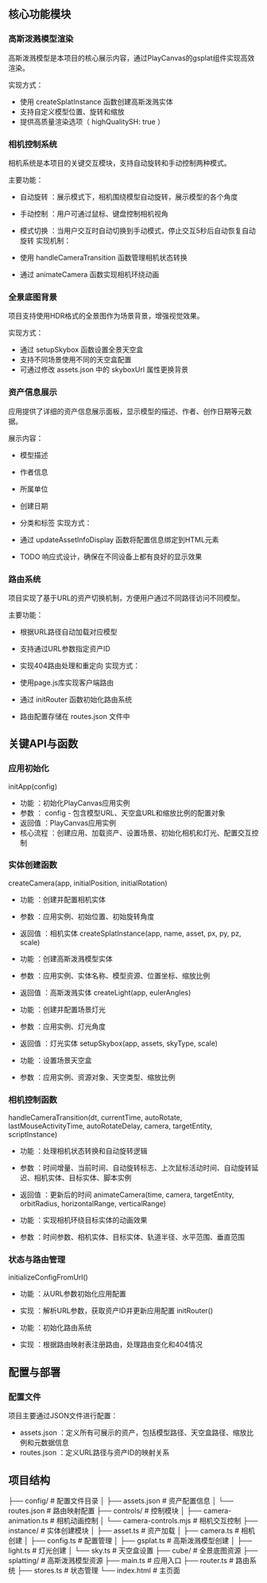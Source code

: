 ## 核心功能模块
### 高斯泼溅模型渲染
高斯泼溅模型是本项目的核心展示内容，通过PlayCanvas的gsplat组件实现高效渲染。

实现方式：

- 使用 createSplatInstance 函数创建高斯泼溅实体
- 支持自定义模型位置、旋转和缩放
- 提供高质量渲染选项（ highQualitySH: true ）


### 相机控制系统
相机系统是本项目的关键交互模块，支持自动旋转和手动控制两种模式。

主要功能：

- 自动旋转 ：展示模式下，相机围绕模型自动旋转，展示模型的各个角度
- 手动控制 ：用户可通过鼠标、键盘控制相机视角
- 模式切换 ：当用户交互时自动切换到手动模式，停止交互5秒后自动恢复自动旋转
实现机制：

- 使用 handleCameraTransition 函数管理相机状态转换
- 通过 animateCamera 函数实现相机环绕动画

### 全景底图背景
项目支持使用HDR格式的全景图作为场景背景，增强视觉效果。

实现方式：

- 通过 setupSkybox 函数设置全景天空盒
- 支持不同场景使用不同的天空盒配置
- 可通过修改 assets.json 中的 skyboxUrl 属性更换背景

### 资产信息展示
应用提供了详细的资产信息展示面板，显示模型的描述、作者、创作日期等元数据。

展示内容：

- 模型描述
- 作者信息
- 所属单位
- 创建日期
- 分类和标签
实现方式：

- 通过 updateAssetInfoDisplay 函数将配置信息绑定到HTML元素
- TODO 响应式设计，确保在不同设备上都有良好的显示效果

### 路由系统
项目实现了基于URL的资产切换机制，方便用户通过不同路径访问不同模型。

主要功能：

- 根据URL路径自动加载对应模型
- 支持通过URL参数指定资产ID
- 实现404路由处理和重定向
实现方式：

- 使用page.js库实现客户端路由
- 通过 initRouter 函数初始化路由系统
- 路由配置存储在 routes.json 文件中

## 关键API与函数
### 应用初始化
initApp(config)

- 功能 ：初始化PlayCanvas应用实例
- 参数 ： config - 包含模型URL、天空盒URL和缩放比例的配置对象
- 返回值 ：PlayCanvas应用实例
- 核心流程 ：创建应用、加载资产、设置场景、初始化相机和灯光、配置交互控制
### 实体创建函数
createCamera(app, initialPosition, initialRotation)

- 功能 ：创建并配置相机实体
- 参数 ：应用实例、初始位置、初始旋转角度
- 返回值 ：相机实体
createSplatInstance(app, name, asset, px, py, pz, scale)

- 功能 ：创建高斯泼溅模型实体
- 参数 ：应用实例、实体名称、模型资源、位置坐标、缩放比例
- 返回值 ：高斯泼溅实体
createLight(app, eulerAngles)

- 功能 ：创建并配置场景灯光
- 参数 ：应用实例、灯光角度
- 返回值 ：灯光实体
setupSkybox(app, assets, skyType, scale)

- 功能 ：设置场景天空盒
- 参数 ：应用实例、资源对象、天空类型、缩放比例
### 相机控制函数
handleCameraTransition(dt, currentTime, autoRotate, lastMouseActivityTime, autoRotateDelay, camera, targetEntity, scriptInstance)

- 功能 ：处理相机状态转换和自动旋转逻辑
- 参数 ：时间增量、当前时间、自动旋转标志、上次鼠标活动时间、自动旋转延迟、相机实体、目标实体、脚本实例
- 返回值 ：更新后的时间
animateCamera(time, camera, targetEntity, orbitRadius, horizontalRange, verticalRange)

- 功能 ：实现相机环绕目标实体的动画效果
- 参数 ：时间参数、相机实体、目标实体、轨道半径、水平范围、垂直范围
### 状态与路由管理
initializeConfigFromUrl()

- 功能 ：从URL参数初始化应用配置
- 实现 ：解析URL参数，获取资产ID并更新应用配置
initRouter()

- 功能 ：初始化路由系统
- 实现 ：根据路由映射表注册路由，处理路由变化和404情况


## 配置与部署
### 配置文件
项目主要通过JSON文件进行配置：

- assets.json ：定义所有可展示的资产，包括模型路径、天空盒路径、缩放比例和元数据信息
- routes.json ：定义URL路径与资产ID的映射关系

## 项目结构
├── config/           # 配置文件目录
│   ├── assets.json   # 资产配置信息
│   └── routes.json   # 路由映射配置
├── controls/         # 控制模块
│   ├── camera-animation.ts  # 相机动画控制
│   └── camera-controls.mjs  # 相机交互控制
├── instance/         # 实体创建模块
│   ├── asset.ts      # 资产加载
│   ├── camera.ts     # 相机创建
│   ├── config.ts     # 配置管理
│   ├── gsplat.ts     # 高斯泼溅模型创建
│   ├── light.ts      # 灯光创建
│   └── sky.ts        # 天空盒设置
├── cube/             # 全景底图资源
├── splatting/        # 高斯泼溅模型资源
├── main.ts           # 应用入口
├── router.ts         # 路由系统
├── stores.ts         # 状态管理
└── index.html        # 主页面